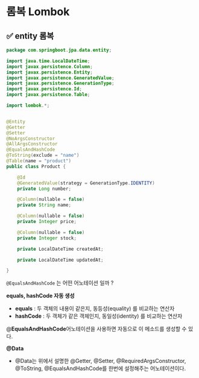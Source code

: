 # 롬복 Lombok

## ✅ entity 롬복

```java
package com.springboot.jpa.data.entity;

import java.time.LocalDateTime;
import javax.persistence.Column;
import javax.persistence.Entity;
import javax.persistence.GeneratedValue;
import javax.persistence.GenerationType;
import javax.persistence.Id;
import javax.persistence.Table;

import lombok.*;


@Entity
@Getter
@Setter
@NoArgsConstructor
@AllArgsConstructor
@EqualsAndHashCode
@ToString(exclude = "name")
@Table(name = "product")
public class Product {

    @Id
    @GeneratedValue(strategy = GenerationType.IDENTITY)
    private Long number;

    @Column(nullable = false)
    private String name;

    @Column(nullable = false)
    private Integer price;

    @Column(nullable = false)
    private Integer stock;

    private LocalDateTime createdAt;

    private LocalDateTime updatedAt;

}

```

`@EqualsAndHashCode` 는 어떤 어노테이션 일까 ?

**equals, hashCode 자동 생성**

* **equals** : 두 객체의 내용이 같은지, 동등성(equality) 를 비교하는 연산자
* **hashCode** : 두 객체가 같은 객체인지, 동일성(identity) 를 비교하는 연산자

@**EqualsAndHashCode**어노테이션을 사용하면 자동으로 이 메소드를 생성할 수 있다.

**@Data**

* @Data는 위에서 설명한 @Getter, @Setter, @RequiredArgsConstructor, @ToString, @EqualsAndHashCode를 한번에 설정해주는 어노테이션이다.
